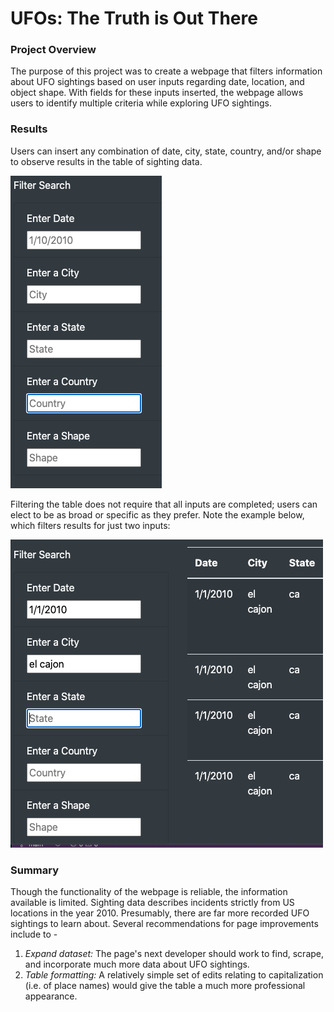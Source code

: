 # UFOs: The Truth is Out There

### Project Overview
The purpose of this project was to create a webpage that filters information about UFO sightings based on user inputs regarding date, location, and object shape. With fields for these inputs inserted, the webpage allows users to identify multiple criteria while exploring UFO sightings.

### Results
Users can insert any combination of date, city, state, country, and/or shape to observe results in the table of sighting data.

![Clean filters](https://github.com/temersonzetina/UFOs/blob/main/static/images/empty.filters.png)

Filtering the table does not require that all inputs are completed; users can elect to be as broad or specific as they prefer. Note the example below, which filters results for just two inputs:

![Two filters](https://github.com/temersonzetina/UFOs/blob/main/static/images/two.filters.png)

### Summary
Though the functionality of the webpage is reliable, the information available is limited. Sighting data describes incidents strictly from US locations in the year 2010. Presumably, there are far more recorded UFO sightings to learn about. Several recommendations for page improvements include to -

1. *Expand dataset:* The page's next developer should work to find, scrape, and incorporate much more data about UFO sightings.
2. *Table formatting:* A relatively simple set of edits relating to capitalization (i.e. of place names) would give the table a much more professional appearance.




